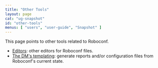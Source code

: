 ```yaml
---
title: "Other Tools"
layout: page
cat: "ug-snapshot"
id: "other-tools"
menus: [ "users", "user-guide", "Snapshot" ]
---
```


This page points to other tools related to Roboconf.

* [Editors](editors.html): other editors for Roboconf files.
* [The DM's templating](dm-templating.html): generate reports and/or configuration files from Roboconf's current state.
